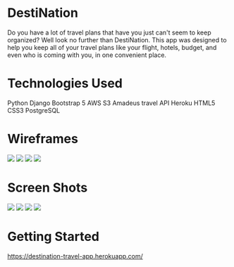 # DestiNation
Do you have a lot of travel plans that have you just can't seem to keep organized? Well look no further than DestiNation. This app was designed to help you keep all of your travel plans like your flight, hotels, budget, and even who is coming with you, in one convenient place.


# Technologies Used
Python
Django
Bootstrap 5
AWS S3
Amadeus travel API
Heroku
HTML5
CSS3
PostgreSQL

# Wireframes
![](public/images/wireframes/home-page-wireframe.png)
![](public/images/wireframes/add-trip-wireframe.png)
![](public/images/wireframes/all-trips-wireframe.png)
![](public/images/wireframes/trip-detail-wireframe.png)



# Screen Shots
![](public/images/screenshots/home-page.png)
![](public/images/screenshots/all-trips.png)
![](public/images/screenshots/add-a-trip.png)
![](public/images/screenshots/flight-inspiration.png)




# Getting Started
https://destination-travel-app.herokuapp.com/
